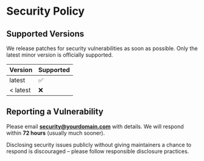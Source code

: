 # Security Policy

## Supported Versions

We release patches for security vulnerabilities as soon as possible. Only the latest minor version is officially supported.

| Version | Supported |
| ------- | --------- |
| latest  | ✅ |
| < latest | ❌ |

## Reporting a Vulnerability

Please email **security@yourdomain.com** with details. We will respond within **72 hours** (usually much sooner).

Disclosing security issues publicly without giving maintainers a chance to respond is discouraged – please follow responsible disclosure practices. 